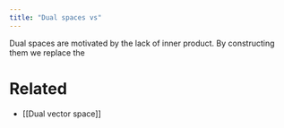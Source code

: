 ```yaml
---
title: "Dual spaces vs"
---
```


      

Dual spaces are motivated by the lack of inner product. By constructing them we replace the

# Related
- [[Dual vector space]]